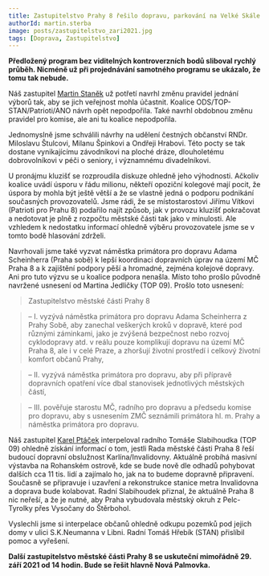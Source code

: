 ```yaml
---
title: Zastupitelstvo Prahy 8 řešilo dopravu, parkování na Velké Skále a čestné občanství
authorId: martin.sterba
image: posts/zastupitelstvo_zari2021.jpg
tags: [Doprava, Zastupitelstvo]
---
```


**Předložený program bez viditelných kontroverzních bodů sliboval rychlý průběh. Nicméně už při projednávání samotného programu se ukázalo, že tomu tak nebude.**

Náš zastupitel [Martin Staněk](https://praha8.pirati.cz/lide/martin-stanek.html) už potřetí navrhl změnu pravidel jednání výborů tak, aby se jich veřejnost mohla účastnit. Koalice ODS/TOP-STAN/Patrioti/ANO návrh opět nepodpořila. Také navrhl obdobnou změnu pravidel pro komise, ale ani tu koalice nepodpořila.

Jednomyslně jsme schválili návrhy na udělení čestných občanství RNDr. Miloslavu Štulcovi, Milanu Špinkovi a Ondřeji Hrabovi. Této pocty se tak dostane vynikajícímu závodníkovi na ploché dráze, dlouholetému dobrovolníkovi v péči o seniory, i významnému divadelníkovi.

U pronájmu kluzišť se rozproudila diskuze ohledně jeho výhodnosti. Ačkoliv koalice uvádí úsporu v řádu milionu, někteří opoziční kolegové mají pocit, že úspora by mohla být ještě větší a že se vlastně jedná o podporu podnikání současných provozovatelů. Jsme rádi, že se místostarostovi Jiřímu Vítkovi (Patrioti pro Prahu 8) podařilo najít způsob, jak v provozu kluzišť pokračovat a nedotovat je plně z rozpočtu městské části tak jako v minulosti. Ale vzhledem k nedostatku informací ohledně výběru provozovatele jsme se v tomto bodě hlasování zdrželi.

Navrhovali jsme také vyzvat náměstka primátora pro dopravu Adama Scheinherra (Praha sobě) k lepší koordinaci dopravních úprav na území MČ Praha 8 a k zajištění podpory pěší a hromadné, zejména kolejové dopravy. Ani pro tuto výzvu se u koalice podpora nenašla. Místo toho prošlo původně navržené usnesení od Martina Jedličky (TOP 09). Prošlo toto usnesení:

>Zastupitelstvo městské části Prahy 8

>– I. vyzývá náměstka primátora pro dopravu Adama Scheinherra z Prahy Sobě, aby zanechal veškerých kroků v dopravě, které pod různými záminkami, jako je zvýšená bezpečnost nebo rozvoj cyklodopravy atd. v reálu pouze komplikují dopravu na území MČ Praha 8, ale i v celé Praze, a zhoršují životní prostředí i celkový životní komfort občanů Prahy,

>– II. vyzývá náměstka primátora pro dopravu, aby při přípravě dopravních opatření více dbal stanovisek jednotlivých městských částí,

>– III. pověřuje starostu MČ, radního pro dopravu a předsedu komise pro dopravu, aby s usnesením ZMČ seznámili primátora hl. m. Prahy a náměstka primátora pro dopravu.

Náš zastupitel [Karel Ptáček](https://praha8.pirati.cz/lide/karel-ptacek.html) interpeloval radního Tomáše Slabihoudka (TOP 09) ohledně získání informací o tom, jestli Rada městské části Praha 8 řeší budoucí dopravní obslužnost Karlína/Invalidovny. Aktuálně probíhá masivní výstavba na Rohanském ostrově, kde se bude nově dle odhadů pohybovat dalších cca 11 tis. lidí a zajímalo ho, jak na to budeme dopravně připravení. Současně se připravuje i uzavření a rekonstrukce stanice metra Invalidovna a doprava bude kolabovat. Radní Slabihoudek přiznal, že aktuálně Praha 8 nic neřeší, a že je nutné, aby Praha vybudovala městský okruh z Pelc-Tyrolky přes Vysočany do Štěrbohol. 

Vyslechli jsme si interpelace občanů ohledně odkupu pozemků pod jejich domy v ulici S.K.Neumanna v Libni. Radní Tomáš Hřebík (STAN) přislíbil pomoc a vyřešení. 

**Další zastupitelstvo městské části Prahy 8 se uskuteční mimořádně 29. září 2021 od 14 hodin. Bude se řešit hlavně Nová Palmovka.**

